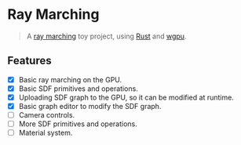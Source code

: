 # Ray Marching
> A [ray marching](https://en.wikipedia.org/wiki/Ray_marching) toy project, using [Rust](https://www.rust-lang.org/) and [wgpu](https://wgpu.rs/).

## Features
- [x] Basic ray marching on the GPU.
- [x] Basic SDF primitives and operations.
- [x] Uploading SDF graph to the GPU, so it can be modified at runtime.
- [x] Basic graph editor to modify the SDF graph.
- [ ] Camera controls.
- [ ] More SDF primitives and operations.
- [ ] Material system.
